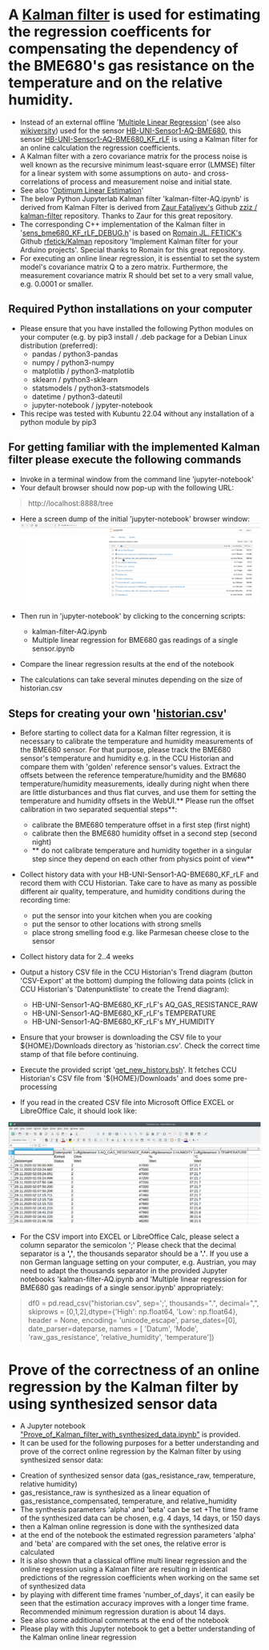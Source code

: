# A [Kalman filter](https://en.wikipedia.org/wiki/Kalman_filter) is used for estimating the regression coefficents for compensating the dependency of the BME680's gas resistance on the temperature and on the relative humidity.

- Instead of an external offline '[Multiple Linear Regression](https://de.wikipedia.org/wiki/Lineare_Regression#Multiple_lineare_Regression)' (see also [wikiversity](https://en.m.wikiversity.org/wiki/Multiple_linear_regression)) used for the sensor [HB-UNI-Sensor1-AQ-BME680](https://github.com/FUEL4EP/HomeAutomation/tree/master/AsksinPP_developments/sketches/HB-UNI-Sensor1-AQ-BME680), this sensor [HB-UNI-Sensor1-AQ-BME680_KF_rLF](https://github.com/FUEL4EP/HomeAutomation/tree/master/AsksinPP_developments/sketches/HB-UNI-Sensor1-AQ-BME680_KF_rLF) is using a Kalman filter for an online calculation the regression coefficients.
- A Kalman filter with a zero covariance matrix for the process noise is well known as the recursive minimum least-square error (LMMSE) filter for a linear system with some assumptions on auto- and cross-correlations of process and measurement noise and initial state.
- See also '[Optimum Linear Estimation](https://www.sciencedirect.com/topics/social-sciences/kalman-filter)'
- The below Python Jupyterlab Kalman filter 'kalman-filter-AQ.ipynb' is derived from Kalman Filter is derived from [Zaur Fataliyev's](https://github.com/zziz) Github [ zziz /
kalman-filter](https://github.com/zziz/kalman-filter) repository. Thanks to Zaur for this great repository. 
- The corresponding C++ implementation of the Kalman filter in '[sens_bme680_KF_rLF_DEBUG.h](../sensors/sens_bme680_KF_rLF_DEBUG.h)' is based on [Romain JL. FETICK's](https://github.com/rfetick) Github  [rfetick/Kalman](https://github.com/rfetick/Kalman) repository 'Implement Kalman filter for your Arduino projects'. Special thanks to Romain for this great repository.
- For executing an online linear regression, it is essential to set the system model's covariance matrix Q to a zero matrix. Furthermore, the measurement covariance matrix R should bet set to a very small value, e.g. 0.0001 or smaller.

## Required Python installations on your computer

- Please ensure that you have installed the following Python modules on your computer (e.g. by pip3 install / .deb package for a Debian Linux distribution (preferred):
	+ pandas  				 / python3-pandas
	+ numpy    				 / python3-numpy
	+ matplotlib              / python3-matplotlib
	+ sklearn                 / python3-sklearn
	+ statsmodels             / python3-statsmodels
	+ datetime                / python3-dateutil
	+ jupyter-notebook        / jypyter-notebook
- This recipe was tested with Kubuntu 22.04 without any installation of a python module by pip3

## For getting familiar with the implemented Kalman filter please execute the following commands

- Invoke in a terminal window from the command line 'jupyter-notebook'
- Your default browser should now pop-up with the following URL:
> http://localhost:8888/tree
  
- Here a screen dump of the initial 'jupyter-notebook' browser window:
  ![pic](./jupyter-notebook.png)
 - Then run in 'jupyter-notebook' by clicking to the concerning scripts:
	+ kalman-filter-AQ.ipynb
	+ Multiple linear regression for BME680 gas readings of a single sensor.ipynb

- Compare the linear regression results at the end of the notebook
- The calculations can take several minutes depending on the size of historian.csv


## Steps for creating your own '[historian.csv](./historian.csv)'

- Before starting to collect data for a Kalman filter regression, it is necessary to calibrate the temperature and humidity measurements of the BME680 sensor. For that purpose, please track the BME680 sensor's temperature and humidity e.g. in the CCU Historian and compare them with 'golden' reference sensor's values. Extract the offsets between the reference temperature/humidity and the BM680 temperature/humidity measurements, ideally during night when there are little disturbances and thus flat curves, and use them for setting the temperature and humidity offsets in the WebUI.** Please run the offset calibration in two separated sequential steps**:
	+ calibrate the BME680 temperature offset in a first step (first night)
	+ calibrate then the BME680 humidity offset in a second step (second night)
	- ** do not calibrate temperature and humidity together in a singular step since they depend on each other from physics point of view**

- Collect history data with your HB-UNI-Sensor1-AQ-BME680_KF_rLF and record them with CCU Historian.
	Take care to have as many as possible different air quality, temperature, and humidity conditions during the recording time:
	- put the sensor into your kitchen when you are cooking
	- put the sensor to other locations with strong smells
	- place strong smelling food e.g. like Parmesan cheese close to the sensor<br/>
- Collect history data for 2..4 weeks
- Output a history CSV file in the CCU Historian's Trend diagram (button 'CSV-Export' at the bottom) dumping the following data points (click in CCU Historian's 'Datenpunktliste' to create the Trend diagram):

	- HB-UNI-Sensor1-AQ-BME680_KF_rLF's AQ_GAS_RESISTANCE_RAW
	- HB-UNI-Sensor1-AQ-BME680_KF_rLF's TEMPERATURE
	- HB-UNI-Sensor1-AQ-BME680_KF_rLF's MY_HUMIDITY <br/>

- Ensure that your browser is downloading the CSV file to your ${HOME}/Downloads directory as 'historian.csv'. Check the correct time stamp of that file before continuing. <br/>

- Execute the provided script '[get_new_history.bsh](./get_new_history.bsh)'. It fetches CCU Historian's CSV file from '${HOME}/Downloads' and does some pre-processing<br/>

- If you read in the created CSV file into Microsoft Office EXCEL or LibreOffice Calc, it should look like:

 ![ ](./EXCEL_Calc_view.png  "converted CSV view in EXCEL/Calc")

 - For the CSV import into EXCEL or LibreOffice Calc, please select a column separator the semicolon ';'
 Please check that the decimal separator is a **','**, the thousands separator should be a **'.'**. If you use a non German language setting on your computer, e.g. Austrian, you may need to adapt the thousands separator in the provided Jupyter notebooks 'kalman-filter-AQ.ipynb and 'Multiple linear regression for BME680 gas readings of a single sensor.ipynb' appropriately:
 
>  df0 = pd.read_csv("historian.csv", sep=';', thousands=".", decimal=",", skiprows = [0,1,2],dtype={'High': np.float64, 'Low': np.float64}, header = None, encoding= 'unicode_escape',  parse_dates=[0], date_parser=dateparse, names = [ 'Datum', 'Mode', 'raw_gas_resistance', 'relative_humidity', 'temperature'])


# Prove of the correctness of an online regression by the Kalman filter by using synthesized sensor data

- A Jupyter notebook ["Prove_of_Kalman_filter_with_synthesized_data.ipynb"](./Prove_of_Kalman_filter_with_synthesized_data.ipynb) is provided.
- It can be used for the following purposes for a better understanding and prove of the correct online regression by the Kalman filter by using synthesized sensor data:
+	Creation of synthesized sensor data (gas_resistance_raw, temperature, relative humidity)
+	gas_resistance_raw is synthesized as a linear equation of gas_resistance_compensated, temperature, and relative_humidity
+	The synthesis parameters 'alpha' and 'beta' can be set
+The time frame of the synthesized data can be chosen, e.g. 4 days, 14 days, or 150 days
+	then a Kalman online regression is done with the synthesized data
+	at the end of the notebook the estimated regression parameters 'alpha' and 'beta' are compared with the set ones, the relative error is calculated
+	It is also shown that a classical offline multi linear regression and the online regression using a Kalman filter are resulting in identical predictions of the regression coefficients when working on the same set of synthesized data
+	by playing with different time frames 'number_of_days', it can easily be seen that the estimation accuracy improves with a longer time frame. Recommended minimum regression duration is about 14 days.
+ See also some additional comments at the end of the notebook
+ Please play with this Jupyter notebook to get a better understanding of the Kalman online linear regression